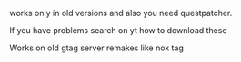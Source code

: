 works only in old versions and also you need questpatcher.

If you have problems search on yt how to download these

Works on old gtag server remakes like nox tag
